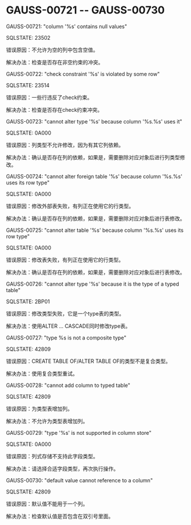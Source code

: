 # GAUSS-00721 -- GAUSS-00730<a name="ZH-CN_TOPIC_0302073272"></a>

GAUSS-00721: "column '%s' contains null values"

SQLSTATE: 23502

错误原因：不允许为空的列中包含空值。

解决办法：检查是否存在非空约束的冲突。

GAUSS-00722: "check constraint '%s' is violated by some row"

SQLSTATE: 23514

错误原因：一些行违反了check约束。

解决办法：检查是否存在check约束冲突。

GAUSS-00723: "cannot alter type '%s' because column '%s.%s' uses it"

SQLSTATE: 0A000

错误原因：列类型不允许修改，因为有其它列依赖。

解决办法：确认是否存在列的依赖，如果是，需要删除对应对象后进行列类型修改。

GAUSS-00724: "cannot alter foreign table '%s' because column '%s.%s' uses its row type"

SQLSTATE: 0A000

错误原因：修改外部表失败，有列正在使用它的行类型。

解决办法：确认是否存在列的依赖，如果是，需要删除对应对象后进行表修改。

GAUSS-00725: "cannot alter table '%s' because column '%s.%s' uses its row type"

SQLSTATE: 0A000

错误原因：修改表失败，有列正在使用它的行类型。

解决办法：确认是否存在列的依赖，如果是，需要删除对应对象后进行表修改。

GAUSS-00726: "cannot alter type '%s' because it is the type of a typed table"

SQLSTATE: 2BP01

错误原因：修改类型失败，它是一个type表的类型。

解决办法：使用ALTER ... CASCADE同时修改type表。

GAUSS-00727: "type %s is not a composite type"

SQLSTATE: 42809

错误原因：CREATE TABLE OF/ALTER TABLE OF的类型不是复合类型。

解决办法：使用复合类型重试。

GAUSS-00728: "cannot add column to typed table"

SQLSTATE: 42809

错误原因：为类型表增加列。

解决办法：不允许为类型表增加列。

GAUSS-00729: "type '%s' is not supported in column store"

SQLSTATE: 0A000

错误原因：列式存储不支持此字段类型。

解决办法：请选择合适字段类型，再次执行操作。

GAUSS-00730: "default value cannot reference to a column"

SQLSTATE: 42809

错误原因：默认值不能用于一个列。

解决办法：检查默认值是否包含在双引号里面。
